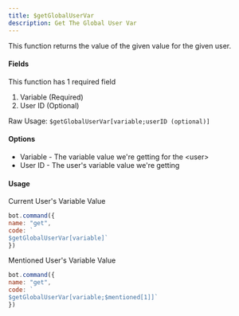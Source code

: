 ```yaml
---
title: $getGlobalUserVar
description: Get The Global User Var
---
```


This function returns the value of the given value for the given user.

#### Fields

This function has 1 required field

1. Variable \(Required\)
2. User ID \(Optional\)

Raw Usage: `$getGlobalUserVar[variable;userID (optional)]`

#### Options

* Variable - The variable value we're getting for the &lt;user&gt;
* User ID - The user's variable value we're getting

#### Usage

Current User's Variable Value

```javascript
bot.command({
name: "get", 
code: `
$getGlobalUserVar[variable]`
})
```

Mentioned User's Variable Value

```javascript
bot.command({
name: "get", 
code: `
$getGlobalUserVar[variable;$mentioned[1]]`
})
```





